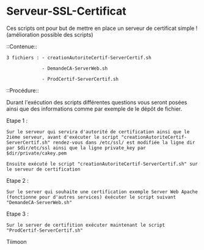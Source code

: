 # Serveur-SSL-Certificat



Ces scripts ont pour but de mettre en place un serveur de certificat simple ! (amélioration possible des scripts)



::Contenue::

    3 fichiers : - creationAutoriteCertif-ServerCertif.sh

                 - DemandeCA-ServerWeb.sh

                 - ProdCertif-ServerCertif.sh

::Procédure::


Durant l'exécution des scripts différentes questions vous seront posées ainsi que des informations comme par exemple de le dépôt de fichier.


Etape 1 :


    Sur le serveur qui servira d'autorité de certification ainsi que le 2ième serveur, avant d'exécuter le script "creationAutoriteCertif-ServerCertif.sh" rendez-vous dans /etc/ssl/ est modifiée la ligne dir par $dir/etc/ssl ainsi que la ligne private_key par $dir/private/cakey.pem

    Ensuite exécuté le script "creationAutoriteCertif-ServerCertif.sh" sur le serveur de certification

    

Etape 2 :

    Sur le server qui souhaite une certification exemple Server Web Apache (fonctionne pour d'autres services) éxécuter le script suivant "DemandeCA-ServerWeb.sh" 


Etape 3 :

    Sur le server de certifition exécuter maintenant le script "ProdCertif-ServerCertif.sh"
    
Tiimoon

